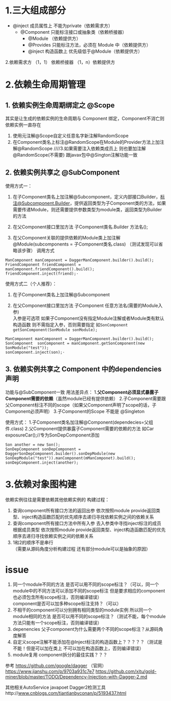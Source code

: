 




# 1.三大组成部分
 - @inject  成员属性上 不能为private（依赖需求方）
   - @Component 只能标注接口或抽象类（依赖桥接器）
     - @Module （依赖提供方）
     - @Provides  只能标注方法，必须在 Module 中（依赖提供方）
     - @inject  构造函数上 优先级低于@Module（依赖提供方）

2.依赖需求方 （1，1） 依赖桥接器 （1，n）依赖提供方

# 2.依赖生命周期管理

## 1. 依赖实例生命周期绑定之  @Scope
其实是让生成的依赖实例的生命周期与 Component 绑定，Component不消亡则依赖实例一直存在

 1. 使用元注解@Scope自定义任意名字新注解RandomScope
 2. 在Component类名上标注@RandomScope在Module的Provider方法上加注解@RandomScope
             ////3.如果需要注入依赖类成员上 则也要加注解@RandomScope(不需要)
    跟javax包中@Sington注解功能一致

## 2. 依赖实例共享之 @SubComponent
使用方式一：

 1. 在子Component类名上加注解@Subcomponent，定义内部接口Builder，标注@Subcomponent.Builder，提供返回类型为子Component类的方法，如果需要传递Module，则还需要提供参数类型为module类，返回类型为Builder的方法

 2. 在父Component接口里加方法
                   子Component类名.Builder 方法名();

 3. 在父Component关联的提供依赖的Module类上加注解
                @Module(subcomponents = 子Component类名.class) （测试发现可以省略该步骤）
   调用方式

```
ManComponent manComponent = DaggerManComponent.builder().build();
FriendComponent friendComponent = manComponent.friendComponent().build();
friendComponent.inject(friend);·
```

使用方式二（个人推荐）：

 1. 在子Component类名上加注解@Subcomponent

 2. 在父Component接口里加方法
                   子Component 任意方法名(需要的Module入参)   
                   入参是可选项 如果子Component没有指定Module注解或者Module类有默认构造函数 则不需指定入参，否则需要指定
                   如`SonComponent getSonComponent(SonModule sonModule);`
```
ManComponent manComponent = DaggerManComponent.builder().build();
SonComponent  sonComponent = manComponent.getSonComponent(new SonModule("test"));
sonComponent.inject(son);·
```

## 3. 依赖实例共享之 Component 中的dependencies声明
功能与@SubComponent一致 
用法差异点：
1.**父Component必须显式暴露子Component需要的依赖**（虽然module已经有提供依赖）
2.子Component需要跟父Component标注不同的scope（如果父Component声明了scope的话，子Component必须声明）
3.子Component的Scope 不能是 @Singleton

使用方式：
1.子Component类名加注解@Component(dependecies=父组件.class)
2.父Component提供暴露子Component需要的依赖的方法
   如Car exposureCar();//专为SonDepComponent添加

    Son another = new Son();
    SonDepComponent sonDepComponent = DaggerSonDepComponent.builder().sonDepModule(new SonDepModule("test")).manComponent(mManComponet).build();
    sonDepComponent.inject(another);

# 3.依赖对象图构建
依赖实例往往是需要依赖其他依赖实例的
构建过程：

 1. 查询component所有接口方法的返回出参   依次按照module provide返回类型、inject构造函数匹配的优先顺序去递归寻找依赖实例之间的依赖关系
 2. 查询component所有接口方法中所有入参 去入参类中寻找inject标注的成员 根据成员类型   依次按照module provide返回类型、inject构造函数匹配的优先顺序去递归寻找依赖实例之间的依赖关系
 3. 1和2的顺序不是串行  
 （需要从源码角度分析构建过程 还有部分module可以是抽象的原因）

# issue

 1. 同一个module不同的方法 是否可以用不同的scope标注？（可以，同一个module中的不同方法可以添加不同的scope标注 但是要求相应的component也必须包含所有scope标注，否则编译错误）  
    component是否可以加多种scope标注支持？（可以）
 2. 不相干的component可以分别拥有相同类型的module实例 所以同一个module相同的方法
    是否可以用不同的scope标注？（测试不能，每个module方法只能有一个scope标注，否则编译错误）
 3. depenencies 父子component为什么需要两个不同的scope标注？从源码角度解答
 4. 自定义scope注解不能添加在@Inject标注的构造函数上？？？？？（测试是不能！但是可以加在类上
    不可以加在构造函数上，否则编译错误）
 5. module复用 component拆分的最佳实践？？？

参考
https://github.com/google/dagger  （官网）
https://www.jianshu.com/p/9703a931c7e7
https://github.com/xitu/gold-miner/blob/master/TODO/Dependency-Injection-with-Dagger-2.md

其他相关AutoService javapoet
Dagger2检测工具http://www.cnblogs.com/tiantianbyconan/p/5193437.html

